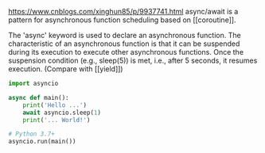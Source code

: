 https://www.cnblogs.com/xinghun85/p/9937741.html
async/await is a pattern for asynchronous function scheduling based on [[coroutine]].

The 'async' keyword is used to declare an asynchronous function. The characteristic of an asynchronous function is that it can be suspended during its execution to execute other asynchronous functions. Once the suspension condition (e.g., sleep(5)) is met, i.e., after 5 seconds, it resumes execution. (Compare with [[yield]])

```python
import asyncio

async def main():
    print('Hello ...')
    await asyncio.sleep(1)
    print('... World!')

# Python 3.7+
asyncio.run(main())
```
